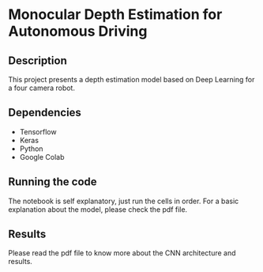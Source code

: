 # Monocular Depth Estimation for Autonomous Driving
## Description
This project presents a depth estimation model based on Deep Learning for a four camera robot.

## Dependencies
- Tensorflow
- Keras
- Python
- Google Colab

## Running the code
The notebook is self explanatory, just run the cells in order. For a basic explanation about the model, please check the pdf file.

## Results
Please read the pdf file to know more about the CNN architecture and results.
